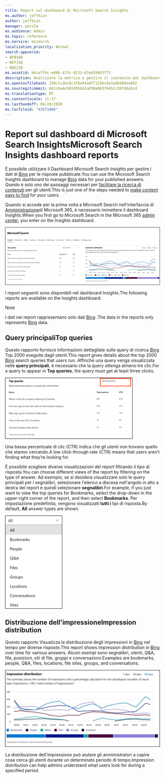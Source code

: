 ```yaml
---
title: Report sul dashboard di Microsoft Search Insights
ms.author: jeffkizn
author: jeffkizn
manager: parulm
ms.audience: Admin
ms.topic: reference
ms.service: mssearch
localization_priority: Normal
search.appverid:
- BFB160
- MET150
- MOE150
ms.assetid: ebce7fdc-e89b-473c-8131-67e659bb3f73
description: Analizzare la metrica e gestire il contenuto dal dashboard Insights in Microsoft Search
ms.openlocfilehash: 230c1cdec9c1f6e94adf7123bc9a3ad048dee892
ms.sourcegitcommit: 6b1c6a4e502d95b42a030a963f9452c387d8a5cd
ms.translationtype: MT
ms.contentlocale: it-IT
ms.lasthandoff: 04/20/2020
ms.locfileid: "43571006"
---
```

# <a name="microsoft-search-insights-dashboard-reports"></a><span data-ttu-id="c725f-103">Report sul dashboard di Microsoft Search Insights</span><span class="sxs-lookup"><span data-stu-id="c725f-103">Microsoft Search Insights dashboard reports</span></span>

<span data-ttu-id="c725f-104">È possibile utilizzare il Dashboard Microsoft Search Insights per gestire i dati di [Bing](https://Bing.com) per le risposte pubblicate.</span><span class="sxs-lookup"><span data-stu-id="c725f-104">You can use the Microsoft Search Insights dashboard to manage [Bing](https://Bing.com) data for your published answers.</span></span> <span data-ttu-id="c725f-105">Questo è solo uno dei passaggi necessari per [facilitare la ricerca di contenuti](make-content-easy-to-find.md) per gli utenti.</span><span class="sxs-lookup"><span data-stu-id="c725f-105">This is just one of the steps needed to [make content easy to find](make-content-easy-to-find.md) for your users.</span></span>

<span data-ttu-id="c725f-106">Quando si accede per la prima volta a Microsoft Search nell'interfaccia di [Amministrazione](https://admin.microsoft.com)di Microsoft 365, è necessario immettere il dashboard Insights.</span><span class="sxs-lookup"><span data-stu-id="c725f-106">When you first go to Microsoft Search in the Microsoft 365 [admin center](https://admin.microsoft.com), you enter on the Insights dashboard.</span></span>

![Insights-dashboard. png](media/Insights-dashboard.png)

<span data-ttu-id="c725f-108">I report seguenti sono disponibili nel dashboard Insights.</span><span class="sxs-lookup"><span data-stu-id="c725f-108">The following reports are available on the Insights dashboard.</span></span>

> [!NOTE]
> <span data-ttu-id="c725f-109">I dati nei report rappresentano solo dati [Bing](https://Bing.com) .</span><span class="sxs-lookup"><span data-stu-id="c725f-109">The data in the reports only represents [Bing](https://Bing.com) data.</span></span>

## <a name="top-queries"></a><span data-ttu-id="c725f-110">Query principali</span><span class="sxs-lookup"><span data-stu-id="c725f-110">Top queries</span></span>

<span data-ttu-id="c725f-111">Questo rapporto fornisce informazioni dettagliate sulle query di ricerca [Bing](https://Bing.com) Top 2000 eseguite dagli utenti.</span><span class="sxs-lookup"><span data-stu-id="c725f-111">This report gives details about the top 2000 [Bing](https://Bing.com) search queries that users run.</span></span> <span data-ttu-id="c725f-112">Affinché una query venga visualizzata nelle **query principali**, è necessario che la query ottenga almeno tre clic.</span><span class="sxs-lookup"><span data-stu-id="c725f-112">For a query to appear in **Top queries**, the query must get at least three clicks.</span></span>

![Report delle query principali con le intestazioni di tabella: query, Total query e frequenza di clic.](media/Insights-topqueries.png)

<span data-ttu-id="c725f-114">Una bassa percentuale di clic (CTR) indica che gli utenti non trovano quello che stanno cercando.</span><span class="sxs-lookup"><span data-stu-id="c725f-114">A low click-through rate (CTR) means that users aren’t finding what they’re looking for.</span></span>

<span data-ttu-id="c725f-115">È possibile scegliere diverse visualizzazioni del report filtrando il tipo di risposta.</span><span class="sxs-lookup"><span data-stu-id="c725f-115">You can choose different views of the report by filtering on the type of answer.</span></span> <span data-ttu-id="c725f-116">Ad esempio, se si desidera visualizzare solo le query principali per i segnalibri, selezionare l'elenco a discesa nell'angolo in alto a destra del report e quindi selezionare **segnalibri**.</span><span class="sxs-lookup"><span data-stu-id="c725f-116">For example, if you just want to view the top queries for Bookmarks, select the drop-down in the upper-right corner of the report, and then select **Bookmarks**.</span></span> <span data-ttu-id="c725f-117">Per impostazione predefinita, vengono visualizzati **tutti i** tipi di risposta.</span><span class="sxs-lookup"><span data-stu-id="c725f-117">By default, **All** answer types are shown.</span></span>

![Filtrare il rapporto query principali in base ai segnalibri, agli utenti, alle&A, ai file, ai gruppi, alle posizioni, alle conversazioni e ai siti](media/Insights-topqueries-dropdown.png)

## <a name="impression-distribution"></a><span data-ttu-id="c725f-119">Distribuzione dell'impressione</span><span class="sxs-lookup"><span data-stu-id="c725f-119">Impression distribution</span></span>

<span data-ttu-id="c725f-120">Questo rapporto Visualizza la distribuzione degli impressioni in [Bing](https://Bing.com) nel tempo per diverse risposte.</span><span class="sxs-lookup"><span data-stu-id="c725f-120">This report shows impression distribution in [Bing](https://Bing.com) over time for various answers.</span></span> <span data-ttu-id="c725f-121">Alcuni esempi sono segnalibri, utenti, Q&A, file, posizioni, siti di file, gruppi e conversazioni.</span><span class="sxs-lookup"><span data-stu-id="c725f-121">Examples are bookmarks, people, Q&A, files, locations, file sites, groups, and conversations.</span></span>

![Report impressioni con 90 giorni selezionati come periodo di tempo.](media/Insights-impressions.png)

<span data-ttu-id="c725f-123">La distribuzione dell'impressione può aiutare gli amministratori a capire cosa cerca gli utenti durante un determinato periodo di tempo.</span><span class="sxs-lookup"><span data-stu-id="c725f-123">Impression distribution can help admins understand what users look for during a specified period.</span></span>
